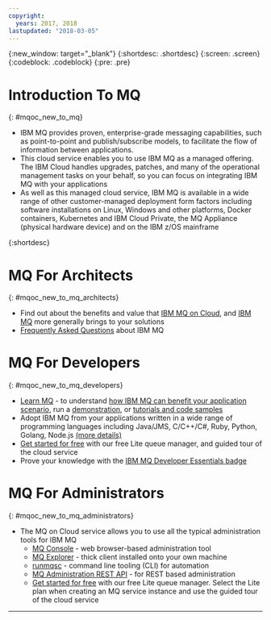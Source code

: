```yaml
---
copyright:
  years: 2017, 2018
lastupdated: "2018-03-05"
---
```


{:new_window: target="_blank"}
{:shortdesc: .shortdesc}
{:screen: .screen}
{:codeblock: .codeblock}
{:pre: .pre}

# Introduction To MQ
{: #mqoc_new_to_mq}

* IBM MQ provides proven, enterprise-grade messaging capabilities, such as point-to-point and publish/subscribe models, to facilitate the flow of information between applications.
* This cloud service enables you to use IBM MQ as a managed offering. The IBM Cloud handles upgrades, patches, and many of the operational management tasks on your behalf, so you can focus on integrating IBM MQ with your applications
* As well as this managed cloud service, IBM MQ is available in a wide range of other customer-managed deployment form factors including software installations on Linux, Windows and other platforms, Docker containers, Kubernetes and IBM Cloud Private, the MQ Appliance (physical hardware device) and on the IBM z/OS mainframe

{:shortdesc}

# MQ For Architects
{: #mqoc_new_to_mq_architects}


* Find out about the benefits and value that [IBM MQ on Cloud](https://www.ibm.com/cloud/mq), and [IBM MQ](https://www.ibm.com/products/mq) more generally brings to your solutions
* [Frequently Asked Questions](https://www.ibm.com/products/mq/faq) about IBM MQ

# MQ For Developers
{: #mqoc_new_to_mq_developers}

* [Learn MQ](https://developer.ibm.com/messaging/learn-mq) - to understand [how IBM MQ can benefit your application scenario](https://developer.ibm.com/messaging/learn-mq/mq-tutorials/getting-started-mq), run a [demonstration](https://developer.ibm.com/messaging/learn-mq/mq-tutorials/mq-connect-to-queue-manager/#cloud), or [tutorials and code samples](https://developer.ibm.com/messaging/learn-mq/mq-tutorials/)
* Adopt IBM MQ from your applications written in a wide range of programming languages including Java/JMS, C/C++/C#, Ruby, Python, Golang, Node.js [(more details)](https://www.ibm.com/support/knowledgecenter/en/SSFKSJ_9.1.0/com.ibm.mq.dev.doc/q022830_.htm)
* [Get started for free](https://console.bluemix.net/docs/services/mqcloud/index.html#index) with our free Lite queue manager, and guided tour of the cloud service
* Prove your knowledge with the [IBM MQ Developer Essentials badge](https://developer.ibm.com/messaging/learn-mq/mq-tutorials/mq-dev-essentials/)

# MQ For Administrators
{: #mqoc_new_to_mq_administrators}


* The MQ on Cloud service allows you to use all the typical administration tools for IBM MQ
    + [MQ Console](https://console.bluemix.net/docs/services/mqcloud/mqoc_admin_mqweb.html#mqoc_admin_mqweb) - web browser-based administration tool
    + [MQ Explorer](https://console.bluemix.net/docs/services/mqcloud/mqoc_admin_mqexp.html#mqoc_admin_mqexp) - thick client installed onto your own machine
    + [runmqsc](https://console.bluemix.net/docs/services/mqcloud/mqoc_admin_mqcli.html#mqoc_admin_mqcli) - command line tooling (CLI) for automation
    + [MQ Administration REST API](/docs/services/mqcloud/reference/mqoc_qm_rest_api.html) - for REST based administration
    + [Get started for free](https://console.bluemix.net/docs/services/mqcloud/index.html#index) with our free Lite queue manager. Select the Lite plan when creating an MQ service instance and use the guided tour of the cloud service



---
